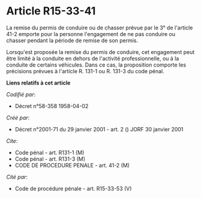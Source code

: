 # Article R15-33-41

La remise du permis de conduire ou de chasser prévue par le 3° de l'article 41-2 emporte pour la personne l'engagement de ne
pas conduire ou chasser pendant la période de remise de son permis.

Lorsqu'est proposée la remise du permis de conduire, cet engagement peut être limité à la conduite en dehors de l'activité
professionnelle, ou à la conduite de certains véhicules. Dans ce cas, la proposition comporte les précisions prévues à
l'article R. 131-1 ou R. 131-3 du code pénal.

**Liens relatifs à cet article**

_Codifié par_:

  - Décret n°58-358 1958-04-02

_Créé par_:

  - Décret n°2001-71 du 29 janvier 2001 - art. 2 () JORF 30 janvier 2001

_Cite_:

  - Code pénal - art. R131-1 (M)
  - Code pénal - art. R131-3 (M)
  - CODE DE PROCEDURE PENALE - art. 41-2 (M)

_Cité par_:

  - Code de procédure pénale - art. R15-33-53 (V)
